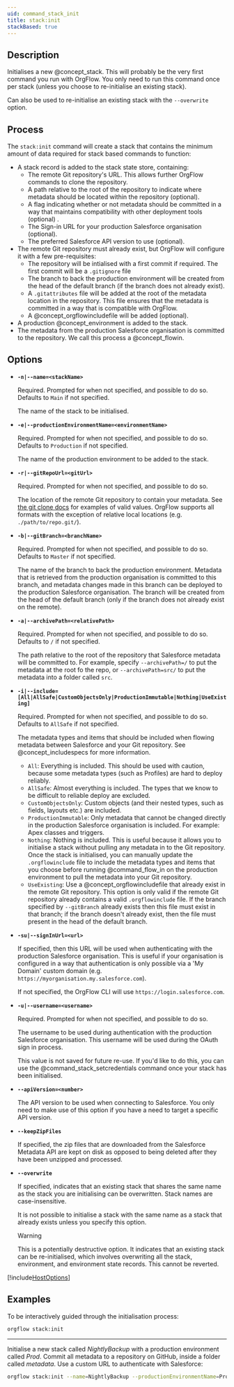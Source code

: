 ```yaml
---
uid: command_stack_init
title: stack:init
stackBased: true
---
```


## Description

Initialises a new @concept_stack. This will probably be the very first command you run with OrgFlow. You only need to run this command once per stack (unless you choose to re-initialise an existing stack).

Can also be used to re-initialise an existing stack with the `--overwrite` option.

## Process

The `stack:init` command will create a stack that contains the minimum amount of data required for stack based commands to function:

- A stack record is added to the stack state store, containing:
  - The remote Git repository's URL. This allows further OrgFlow commands to clone the repository.
  - A path relative to the root of the repository to indicate where metadata should be located within the repository (optional).
  - A flag indicating whether or not metadata should be committed in a way that maintains compatibility with other deployment tools (optional) .
  - The Sign-in URL for your production Salesforce organisation (optional).
  - The preferred Salesforce API version to use (optional).
- The remote Git repository must already exist, but OrgFlow will configure it with a few pre-requisites:
  - The repository will be intialised with a first commit if required. The first commit will be a `.gitignore` file
  - The branch to back the production environment will be created from the head of the default branch (if the branch does not already exist).
  - A `.gitattributes` file will be added at the root of the metadata location in the repository. This file ensures that the metadata is committed in a way that is compatible with OrgFlow.
  - A @concept_orgflowincludefile will be added (optional).
- A production @concept_environment is added to the stack.
- The metadata from the production Salesforce organisation is committed to the repository. We call this process a @concept_flowin.

## Options

- **`-n|--name=<stackName>`**
  
  Required. Prompted for when not specified, and possible to do so. Defaults to `Main` if not specified.

  The name of the stack to be initialised.

- **`-e|--productionEnvironmentName=<environmentName>`**
  
  Required. Prompted for when not specified, and possible to do so. Defaults to `Production` if not specified.

  The name of the production environment to be added to the stack.

- **`-r|--gitRepoUrl=<gitUrl>`**
  
  Required. Prompted for when not specified, and possible to do so.

  The location of the remote Git repository to contain your metadata. See [the git clone docs](https://git-scm.com/docs/git-clone#_git_urls) for examples of valid values. OrgFlow supports all formats with the exception of relative local locations (e.g. `./path/to/repo.git/`).

- **`-b|--gitBranch=<branchName>`**
  
  Required. Prompted for when not specified, and possible to do so. Defaults to `Master` if not specified.

  The name of the branch to back the production environment. Metadata that is retrieved from the production organisation is committed to this branch, and metadata changes made in this branch can be deployed to the production Salesforce organisation. The branch will be created from the head of the default branch (only if the branch does not already exist on the remote).

- **`-a|--archivePath=<relativePath>`**
  
  Required. Prompted for when not specified, and possible to do so. Defaults to `/` if not specified.

  The path relative to the root of the repository that Salesforce metadata will be committed to. For example, specify `--archivePath=/` to put the metadata at the root fo the repo, or `--archivePath=src/` to put the metadata into a folder called `src`.

- **`-i|--include=[All|AllSafe|CustomObjectsOnly|ProductionImmutable|Nothing|UseExisting]`**
  
  Required. Prompted for when not specified, and possible to do so. Defaults to `AllSafe` if not specified.

  The metadata types and items that should be included when flowing metadata between Salesforce and your Git repository. See @concept_includespecs for more information.
  - `All`: Everything is included. This should be used with caution, because some metadata types (such as Profiles) are hard to deploy reliably.
  - `AllSafe`: Almost everything is included. The types that we know to be difficult to reliable deploy are excluded.
  - `CustomObjectsOnly`: Custom objects (and their nested types, such as fields, layouts etc.) are included.
  - `ProductionImmutable`: Only metadata that cannot be changed directly in the production Salesforce organisation is included. For example: Apex classes and triggers.
  - `Nothing`: Nothing is included. This is useful because it allows you to initialise a stack without pulling any metadata in to the Git repository. Once the stack is initialised, you can manually update the `.orgflowinclude` file to include the metadata types and items that you choose before running @command_flow_in on the production environment to pull the metadata into your Git repository.
  - `UseExisting`: Use a @concept_orgflowincludefile that already exist in the remote Git repository. This option is only valid if the remote Git repository already contains a valid `.orgflowinclude` file. If the branch specified by `--gitBranch` already exists then this file must exist in that branch; if the branch doesn't already exist, then the file must present in the head of the default branch.

- **`-su|--signInUrl=<url>`**
  
  If specified, then this URL will be used when authenticating with the production Salesforce organisation. This is useful if your organisation is configured in a way that authentication is only possible via a 'My Domain' custom domain (e.g. `https://myorganisation.my.salesforce.com`).

  If not specified, the OrgFlow CLI will use `https://login.salesforce.com`.
  
- **`-u|--username=<username>`**
  
  Required. Prompted for when not specified, and possible to do so.

  The username to be used during authentication with the production Salesforce organisation. This username will be used during the OAuth sign in process.
  
  This value is not saved for future re-use. If you'd like to do this, you can use the @command_stack_setcredentials command once your stack has been initialised.
  
- **`--apiVersion=<number>`**
  
  The API version to be used when connecting to Salesforce. You only need to make use of this option if you have a need to target a specific API version.

- **`--keepZipFiles`**
  
  If specified, the zip files that are downloaded from the Salesforce Metadata API are kept on disk as opposed to being deleted after they have been unzipped and processed.

- **`--overwrite`**
  
  If specified, indicates that an existing stack that shares the same name as the stack you are initialising can be overwritten. Stack names are case-insensitive.

  It is not possible to initialise a stack with the same name as a stack that already exists unless you specify this option.

  > [!WARNING]
  > This is a potentially destructive option. It indicates that an existing stack can be re-initialised, which involves overwriting all the stack, environment, and environment state records. This cannot be reverted.

[!include[HostOptions](partials/host-options.md)]

## Examples

To be interactively guided through the initialisation process:

```bash
orgflow stack:init
```

***

Initialise a new stack called *NightlyBackup* with a production environment called *Prod*. Commit all metadata to a repository on GitHub, inside a folder called *metadata*. Use a custom URL to authenticate with Salesforce:

```bash
orgflow stack:init --name=NightlyBackup --productionEnvironmentName=Prod --gitRepoUrl="git@github.com:MyOrg/MyRepo.git" --archivePath=metadata --include=All --signInUrl="https://myorg.my.salesforce.com" --username=user@orgflow.io
```
